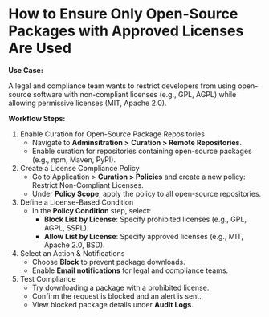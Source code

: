 # How to Ensure Only Open-Source Packages with Approved Licenses Are Used

**Use Case:**

A legal and compliance team wants to restrict developers from using open-source software with non-compliant licenses (e.g., GPL, AGPL) while allowing permissive licenses (MIT, Apache 2.0).

**Workflow Steps:**

1. Enable Curation for Open-Source Package Repositories
   * Navigate to **Adminsitration >** **Curation > Remote Repositories**.
   * Enable curation for repositories containing open-source packages (e.g., npm, Maven, PyPI).
2. Create a License Compliance Policy
   * Go to Application > **Curation > Policies** and create a new policy: Restrict Non-Compliant Licenses.
   * Under **Policy Scope**, apply the policy to all open-source repositories.
3. Define a License-Based Condition
   * In the **Policy Condition** step, select:
     * **Block List by License**: Specify prohibited licenses (e.g., GPL, AGPL, SSPL).
     * **Allow List by License**: Specify approved licenses (e.g., MIT, Apache 2.0, BSD).
4. Select an Action & Notifications
   * Choose **Block** to prevent package downloads.
   * Enable **Email notifications** for legal and compliance teams.
5. Test Compliance
   * Try downloading a package with a prohibited license.
   * Confirm the request is blocked and an alert is sent.
   * View blocked package details under **Audit Logs**.
